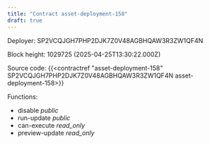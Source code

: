 ```yaml
---
title: "Contract asset-deployment-158"
draft: true
---
```

Deployer: SP2VCQJGH7PHP2DJK7Z0V48AGBHQAW3R3ZW1QF4N


 



Block height: 1029725 (2025-04-25T13:30:22.000Z)

Source code: {{<contractref "asset-deployment-158" SP2VCQJGH7PHP2DJK7Z0V48AGBHQAW3R3ZW1QF4N asset-deployment-158>}}

Functions:

* disable _public_
* run-update _public_
* can-execute _read_only_
* preview-update _read_only_
